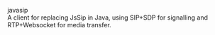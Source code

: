 javasip <br/>
A client for replacing JsSip in Java, using SIP+SDP for signalling and RTP+Websocket
for media transfer.